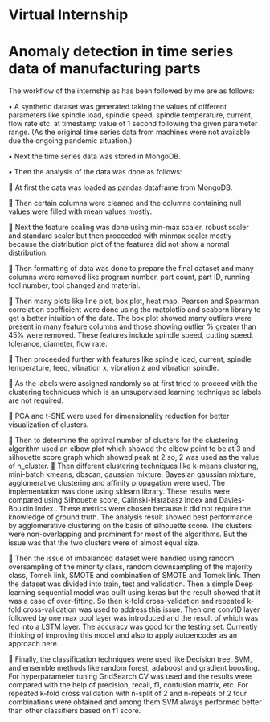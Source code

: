 # Virtual Internship
# Anomaly detection in time series data of manufacturing parts


The workflow of the internship as has been followed by me are as follows:

•	A synthetic dataset was generated taking the values of different parameters like spindle load, spindle speed, spindle temperature, current, flow rate etc. at timestamp value of 1 second following the given parameter range. (As the original time series data from machines were not available due the ongoing pandemic situation.)

•	Next the time series data was stored in MongoDB.


•	Then the analysis of the data was done as follows:

	At first the data was loaded as pandas dataframe from MongoDB.

	Then certain columns were cleaned and the columns containing null values were filled with mean values mostly.


	Next the feature scaling was done using min-max scaler, robust scaler and standard scaler but then proceeded with minmax scaler mostly because the distribution plot of the features did not show a normal distribution.

	Then formatting of data was done to prepare the final dataset and many columns were removed like program number, part count, part ID, running tool number, tool changed and material.


	Then many plots like line plot, box plot, heat map, Pearson and Spearman correlation coefficient  were done using the matplotlib and seaborn library to get a better intuition of the data. The box plot showed many outliers were present in many feature columns and those showing outlier % greater than 45% were removed. These features include spindle speed, cutting speed, tolerance, diameter, flow rate.

	Then proceeded further with features like spindle load, current, spindle temperature, feed, vibration x, vibration z and vibration spindle.


	As the labels were assigned randomly so at first tried to proceed with the clustering techniques which is an unsupervised learning technique so labels are not required. 

	PCA and t-SNE were used for dimensionality reduction for better visualization of clusters.


	Then to determine the optimal number of clusters for the clustering algorithm used an elbow plot which showed the elbow point to be at 3 and silhouette score graph which showed peak at 2 so, 2 was used as the value of n_cluster.
	Then different clustering techniques like k-means clustering, mini-batch kmeans, dbscan, gaussian mixture, Bayesian gaussian mixture, agglomerative clustering and affinity propagation were used. The implementation was done using sklearn library. These results were compared using Silhouette score, Calinski-Harabasz Index and Davies-Bouldin Index . These metrics were chosen because it did not require the knowledge of ground truth. The analysis result showed best performance by agglomerative clustering  on the basis of silhouette score. The clusters were non-overlapping and prominent for most of the algorithms. But the issue was that the two clusters were of almost equal size. 

	Then the issue of imbalanced dataset were handled using random oversampling of the minority class, random downsampling of the majority class, Tomek link, SMOTE and combination of SMOTE and Tomek link. Then the dataset was divided into train, test and validation. Then a simple Deep learning sequential model was built using keras but the result showed that it was a case of over-fitting. So then k-fold cross-validation and repeated k-fold cross-validation was used to address this issue.  Then one conv1D layer followed by one max pool layer was introduced and the result of which was fed into a LSTM layer. The accuracy was good for the testing set. Currently thinking of improving this model and also to apply autoencoder as an approach here.


	Finally, the classification techniques were used like Decision tree, SVM, and ensemble methods like random forest, adaboost and gradient boosting. For hyperparameter tuning GridSearch CV was used and the results were compared with the help of precision, recall, f1, confusion matrix, etc. For repeated k-fold cross validation with n-split of 2 and n-repeats of 2 four combinations were obtained and among them SVM always performed better than other classifiers based on f1 score.

